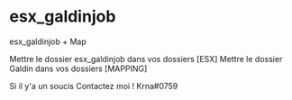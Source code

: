 # esx_galdinjob
esx_galdinjob + Map

Mettre le dossier esx_galdinjob dans vos dossiers [ESX]
Mettre le dossier Galdin dans vos dossiers [MAPPING]

Si il y'a un soucis Contactez moi ! Krna#0759
